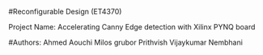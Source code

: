 #Reconfigurable Design (ET4370)

Project Name: Accelerating Canny Edge detection with Xilinx PYNQ board 

#Authors: 
Ahmed Aouchi
Milos grubor
Prithvish Vijaykumar Nembhani
